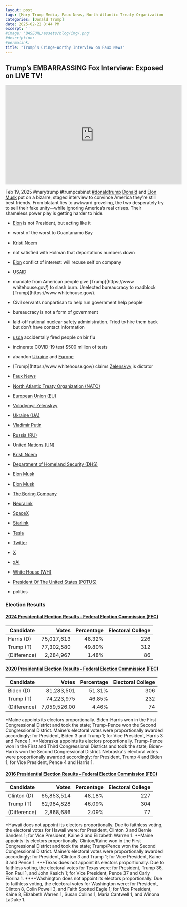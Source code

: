 ```yaml
---
layout: post
tags: [Mary Trump Media, Faux News, North Atlantic Treaty Organization (NATO), European Union (EU), Volodymyr Zelenskyy, Ukraine (UA), Vladimir Putin, Russia (RU), United Nations (UN), Kristi Noem, Department of Homeland Security (DHS), Elon Musk, Boring, Neuralink, SpaceX, Starlink, Tesla, Twitter, X, xAI, White House (WH), President Of The United States (POTUS), politics]
categories: [Donald Trump]
date: 2025-02-22 8:44 PM
excerpt: ''
#image: 'BASEURL/assets/blog/img/.png'
#description:
#permalink:
title: "Trump’s Cringe-Worthy Interview on Faux News"
---
```



## Trump’s EMBARRASSING Fox Interview: Exposed on LIVE TV!

<iframe width="560" height="315" src="https://www.youtube.com/embed/Ju0Cx9u43ng?si=95SH-XApMUOp3dX-" title="YouTube video player" frameborder="0" allow="accelerometer; autoplay; clipboard-write; encrypted-media; gyroscope; picture-in-picture; web-share" referrerpolicy="strict-origin-when-cross-origin" allowfullscreen></iframe>

Feb 19, 2025  #marytrump #trumpcabinet [#donaldtrump](https://www.whitehouse.gov/)
[Donald](https://www.whitehouse.gov/) and [Elon Musk](https://ir.tesla.com/corporate/elon-musk) put on a bizarre, staged interview to convince America they're still best friends. From blatant lies to awkward groveling, the two desperately try to sell their fake unity—while ignoring America’s real crises. Their shameless power play is getting harder to hide.

- [Elon](https://ir.tesla.com/corporate/elon-musk) is not President, but acting like it
- worst of the worst to Guantanamo Bay 
- [Kristi Noem](https://www.dhs.gov/person/kristi-noe)
- not satisfied with Holman that deportations numbers down 
- [Elon](https://ir.tesla.com/corporate/elon-musk) conflict of interest: will recuse self on company
- [USAID](https://www.usaid.gov/)
- mandate from American people give [Trump](https://www whitehouse.gov/) to slash burn. Unelected bureaucracy to roadblock [Trump](https://www whitehouse.gov/). 
- Civil servants nonpartisan to help run government help people 
- bureaucracy is not a form of government 
- laid-off national nuclear safety administration. Tried to hire them back but don't have contact information 
- [usda](https://www.usda.gov/) accidentally fired people on bir flu
- incinerate COVID-19 test $500 million of tests
- abandon [Ukraine](https://www.gov.ua/) and [Europe](https://commission.europa.eu/) 
- [Trump](https://www whitehouse.gov/) claims [Zelenskyy](https://www.president.gov.ua/) is dictator 

- [Faux News](https://www.foxnews.com/)
- [North Atlantic Treaty Organization (NATO)](https://www.nato.int/)
- [European Union (EU)](https://commission.europa.eu/)
- [Volodymyr Zelenskyy](https://www.president.gov.ua/)
- [Ukraine (UA)](https://www.gov.ua/)
- [Vladimir Putin](http://kremlin.ru/)
- [Russia (RU)](http://government.ru/)
- [United Nations (UN)](https://www.un.org/)
- [Kristi Noem](https://www.dhs.gov/person/kristi-noe)
- [Department of Homeland Security (DHS)](https://www.dhs.gov/)
- [Elon Musk](https://ir.tesla.com/corporate/elon-musk)
- [Elon Musk](https://x.com/elonmusk/)
- [The Boring Company](https://www.boringcompany.com/)
- [Neuralink](https://neuralink.com/)
- [SpaceX](https://www.spacex.com/)
- [Starlink](https://www.starlink.com/)
- [Tesla](https://www.tesla.com/)
- [Twitter](https://twitter.com/)
- [ X ](https://x.com/)
- [xAI](https://x.ai/)
- [White House (WH)](https://www.whitehouse.gov/)
- [President Of The United States (POTUS)](https://www.whitehouse.gov/)
- politics

### Election Results

#### [2024 Presidential Election Results – Federal Election Commission (FEC)](https://www.fec.gov/resources/cms-content/documents/2024presgeresults.pdf)

| Candidate | Votes | Percentage | Electoral College |
|---|--:|---:|---:|
| Harris (D) | 75,017,613 | 48.32% | 226 |
| Trump (T) | 77,302,580 | 49.80% | 312 |
| (Difference) | 2,284,967 | 1.48% | 86 |


#### [2020 Presidential Election Results – Federal Election Commission (FEC)](https://www.fec.gov/resources/cms-content/documents/federalelections2020.pdf)

| Candidate | Votes | Percentage | Electoral College |
|---|--:|---:|---:|
| Biden (D) | 81,283,501 | 51.31% | 306 |
| Trump (T) | 74,223,975 | 46.85% | 232 |
| (Difference) | 7,059,526.00 | 4.46% | 74 |

*Maine appoints its electors proportionally. Biden-Harris won in the First Congressional District and took the state; Trump-Pence won the Second Congressional District. Maine's electoral votes were proportionally awarded accordingly: for President, Biden 3 and Trump 1; for Vice President, Harris 3 and Pence 1.
**Nebraska appoints its electors proportionally. Trump-Pence won in the First and Third Congressional Districts and took the state; Biden-Harris won the Second Congressional District. Nebraska's electoral votes were proportionally awarded accordingly: for President, Trump 4 and Biden 1; for Vice President, Pence 4 and Harris 1.

#### [2016 Presidential Election Results – Federal Election Commission (FEC)](https://www.fec.gov/resources/cms-content/documents/federalelections2020.pdf)

| Candidate | Votes | Percentage | Electoral College |
|---|--:|---:|---:|
| Clinton (D) | 65,853,514 | 48.18% | 227 |
| Trump (T) | 62,984,828 | 46.09% | 304 |
| (Difference) | 2,868,686 | 2.09% | 77 |

*Hawaii does not appoint its electors proportionally. Due to faithless voting, the electoral votes for Hawaii were: for President, Clinton 3 and Bernie Sanders 1; for Vice President, Kaine 3 and Elizabeth Warren 1.
  **Maine appoints its electors proportionally. Clinton/Kaine won in the First Congressional District and took the state; Trump/Pence won the Second Congressional District. Maine's electoral votes were proportionally awarded accordingly: for President, Clinton 3 and Trump 1; for Vice President, Kaine 3 and Pence 1.
 ***Texas does not appoint its electors proportionally. Due to faithless voting, the electoral votes for Texas were: for President, Trump 36, Ron Paul 1, and John Kasich 1; for Vice President, Pence 37 and Carly Fiorina 1.
****Washington does not appoint its electors proportionally. Due to faithless voting, the electoral votes for Washington were: for President, Clinton 8, Colin Powell 3, and Faith Spotted Eagle 1; for Vice President, Kaine 8, Elizabeth Warren 1, Susan Collins 1, Maria Cantwell 1, and Winona LaDuke 1.


